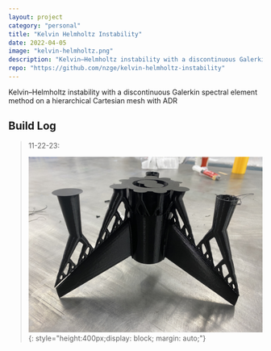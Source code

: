 ```yaml
---
layout: project
category: "personal"
title: "Kelvin Helmholtz Instability"
date: 2022-04-05
image: "kelvin-helmholtz.png"
description: "Kelvin–Helmholtz instability with a discontinuous Galerkin spectral element method on a hierarchical Cartesian mesh with ADR"
repo: "https://github.com/nzge/kelvin-helmholtz-instability"
---
```

Kelvin–Helmholtz instability with a discontinuous Galerkin spectral element method on a hierarchical Cartesian mesh with ADR




## Build Log

> 11-22-23: 
>
> ![Alt text](/assets/media/rocket_media/fin-can.JPG){: 
style="height:400px;display: block; margin: auto;"}